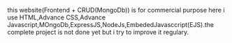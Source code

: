 this website(Frontend + CRUD(MongoDb)) is for commercial purpose here i use HTML,Advance CSS,Advance Javascript,MOngoDb,ExpressJS,NodeJs,EmbededJavasccript(EJS).the complete project is not done yet but i try to improve it regulary.
